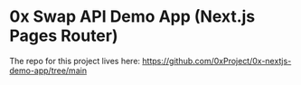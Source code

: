 # 0x Swap API Demo App (Next.js Pages Router)

The repo for this project lives here: https://github.com/0xProject/0x-nextjs-demo-app/tree/main
